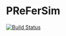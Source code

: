 # PReFerSim

[![Build Status](https://github.com/jmurga/PReFerSim.jl/actions/workflows/CI.yml/badge.svg?branch=main)](https://github.com/jmurga/PReFerSim.jl/actions/workflows/CI.yml?query=branch%3Amain)
